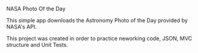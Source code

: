 NASA Photo Of the Day

This simple app downloads the Astronomy Photo of the Day provided by NASA's API.

This project was created in order to practice neworking code, JSON, MVC structure and Unit Tests.